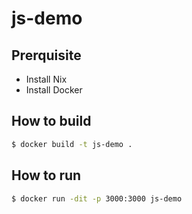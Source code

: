 # js-demo

## Prerquisite

- Install Nix
- Install Docker

## How to build

```bash
$ docker build -t js-demo .
```


## How to run


```bash
$ docker run -dit -p 3000:3000 js-demo

```


